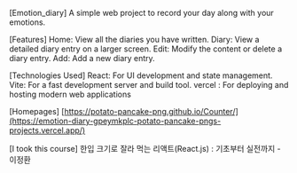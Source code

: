 [Emotion_diary]
A simple web project to record your day along with your emotions.

[Features]
Home: View all the diaries you have written.
Diary: View a detailed diary entry on a larger screen.
Edit: Modify the content or delete a diary entry.
Add: Add a new diary entry.

[Technologies Used]
React: For UI development and state management.
Vite: For a fast development server and build tool.
vercel : For deploying and hosting modern web applications

[Homepages]
[https://potato-pancake-png.github.io/Counter/](https://emotion-diary-gpeymkplc-potato-pancake-pngs-projects.vercel.app/)

[I took this course]
한입 크기로 잘라 먹는 리액트(React.js) : 기초부터 실전까지 - 이정환
